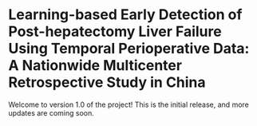 # Learning-based Early Detection of Post-hepatectomy Liver Failure Using Temporal Perioperative Data: A Nationwide Multicenter Retrospective Study in China

Welcome to version 1.0 of the project! This is the initial release, and more updates are coming soon.
